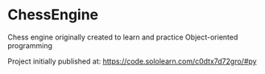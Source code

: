 # ChessEngine
Chess engine originally created to learn and practice Object-oriented programming 

Project initially published at: https://code.sololearn.com/c0dtx7d72gro/#py
